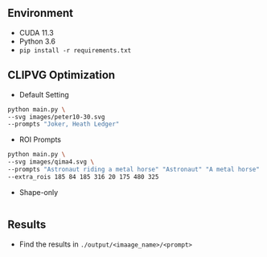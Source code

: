 ## Environment
- CUDA 11.3
- Python 3.6
- ``pip install -r requirements.txt``

## CLIPVG Optimization
- Default Setting
```bash
python main.py \
--svg images/peter10-30.svg
--prompts "Joker, Heath Ledger"
```

- ROI Prompts
```bash
python main.py \
--svg images/qima4.svg \
--prompts "Astronaut riding a metal horse" "Astronaut" "A metal horse" \
--extra_rois 185 84 185 316 20 175 480 325
```

- Shape-only 
```bash

```

## Results
- Find the results in ``./output/<imaage_name>/<prompt>``